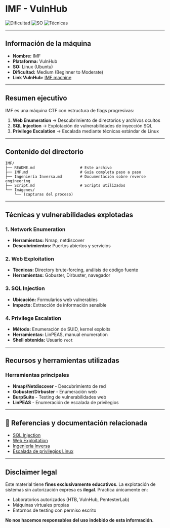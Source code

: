 # IMF - VulnHub

![Dificultad](https://img.shields.io/badge/Dificultad-Medium-yellow)
![SO](https://img.shields.io/badge/SO-Linux-blue)
![Técnicas](https://img.shields.io/badge/Técnicas-Web%20Exploitation%20%7C%20SQL%20Injection-red)

---

## Información de la máquina

- **Nombre:** IMF
- **Plataforma:** VulnHub
- **SO:** Linux (Ubuntu)
- **Dificultad:** Medium (Beginner to Moderate)
- **Link VulnHub:** [IMF machine](https://www.vulnhub.com/series/imf,95/)

---

## Resumen ejecutivo

IMF es una máquina CTF con estructura de flags progresivas:

1. **Web Enumeration** → Descubrimiento de directorios y archivos ocultos
2. **SQL Injection** → Explotación de vulnerabilidades de inyección SQL
3. **Privilege Escalation** → Escalada mediante técnicas estándar de Linux

---

## Contenido del directorio

```
IMF/
├── README.md                    # Este archivo
├── IMF.md                       # Guía completa paso a paso
├── Ingeniería Inversa.md        # Documentación sobre reverse engineering
├── Script.md                    # Scripts utilizados
└── Imágenes/
    └── (capturas del proceso)
```

---

## Técnicas y vulnerabilidades explotadas

### 1. **Network Enumeration**
- **Herramientas:** Nmap, netdiscover
- **Descubrimientos:** Puertos abiertos y servicios

### 2. **Web Exploitation**
- **Técnicas:** Directory brute-forcing, análisis de código fuente
- **Herramientas:** Gobuster, Dirbuster, navegador

### 3. **SQL Injection**
- **Ubicación:** Formularios web vulnerables
- **Impacto:** Extracción de información sensible

### 4. **Privilege Escalation**
- **Método:** Enumeración de SUID, kernel exploits
- **Herramientas:** LinPEAS, manual enumeration
- **Shell obtenida:** Usuario `root`

---

## Recursos y herramientas utilizadas

### Herramientas principales
- **Nmap/Netdiscover** - Descubrimiento de red
- **Gobuster/Dirbuster** - Enumeración web
- **BurpSuite** - Testing de vulnerabilidades web
- **LinPEAS** - Enumeración de escalada de privilegios

---

## 🔗 Referencias y documentación relacionada

- [SQL Injection](../../../OWASP%20TOP%2010/SQLi/)
- [Web Exploitation](../../../OWASP%20TOP%2010/)
- [Ingeniería Inversa](./Ingeniería%20Inversa.md)
- [Escalada de privilegios Linux](../../../Técnicas/Escalada%20de%20privilegios/)

---

## Disclaimer legal

Este material tiene **fines exclusivamente educativos**. La explotación de sistemas sin autorización expresa es **ilegal**. Practica únicamente en:
- Laboratorios autorizados (HTB, VulnHub, PentesterLab)
- Máquinas virtuales propias
- Entornos de testing con permiso escrito

**No nos hacemos responsables del uso indebido de esta información.**
